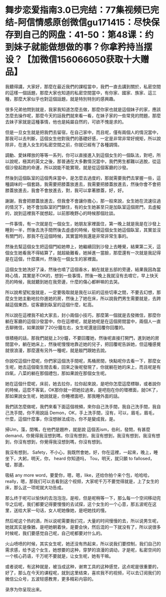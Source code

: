 # 舞步恋爱指南3.0已完结：77集视频已完结-阿信情感原创微信gu171415：尽快保存到自己的网盘：41-50：第48课：约到妹子就能做想做的事？你拿矜持当摆设？【加微信156066050获取十大赠品】

我聽得講，大家好，那麼在最近我們的課程當中，我們一直去講到關於，私密空間的這樣一個話題，那麼大家也知道的私密空間當中，有你家、國家、族家、這三種，那麼大家似乎也對這個話題，就是特別特別的感興趣。

很多兄弟他問到就是，我家我知道怎麼去做，那麼你家也就是這個妹子的家，應該怎麼去操作呢，那麼今天的話我們就來看一看，在妹子家的一些常見的問題，那麼去妹子家就是這種事情，他也是純屬自然的，可欲不愧是求的。

但是一旦女生就是把我們去留宿，在自己家中，而且呢，僅有兩個人的情況當中，那我可以去判斷，這個女生他對我們的基礎好感，一定是非常非常好規矩，所以說除非，在進入女生的私密空間之前，你就已經有了各種調情。

調動、愛妹釋放的等等一系列，你可以直接進入到這個女生的一個臥法，對吧，所以說呢，極其的英文之後，那普通在大多數情況當中，我們男生都難以逃脫，從這個沙發起跑的命運，所以說能不能實現，就是從這個客廳的沙發。

然後到這個臥室的這個秀床當中，是怎麼去過度的，那就需要我們去掌握一些，這種調味的一個套路，我需要把膝蓋放進去，我需要把膝蓋放進去，然後你會不會把膝蓋放進去，我會不會放進去，對，我可以拿著膝蓋，好，好。

謝謝，我會把膝蓋放進去，但我會不會讓你擔心，那一般來說，女生她在流速往過的情況下，她不會加臥室的門鎖住，有的女生她甚至只是加臥室這個房門，去虛擬的，說到這裡我不就想起，以前那晚野心的時候那個壯談。

一件事情，有一次就是在一個女生，她朋友家裡面住，第一晚上就是我是在沙發上睡到一半，然後去洗手間然後去虛虛的時候，發現這個女生她這個臥室，其實並沒有關門的，那我不在這個時候，其實當時我還是非常非常生事的。

然後去幫這個女生把這個門給她帶上，她繼續回到沙發上去睡覺，結果第二天，這個女生她看我不得結算了，就超級難看，她掉進一當臉，那麼還有一次就是我記得是在這個，什麼廣州，然後在一個女生的家裡面。

這個女生她洗好了澡，然後也噴了這個香水，躺在就是五部的旁邊，結果我因為當時心情，其實是不OK的，想到一些事情，然後一晚上我就沒有去噴它，早上快天亮的時候，我就聽到她在我旁邊，什麼的傷心都幹嘛的去哭。

所以說希望紅旋就是，一定要吸取就是我在以前的這些切車之間，不要去幻想，那麼女生她主動地拉你進她的房，然後上了她在床，所以說我們男生需要就是，去跨越這個東西，從客廳到臥室的這個什麼，紅高。

所以說在這裡我不給大家去，封小兩個小技巧，那麼第一個就是去發微信，那麼你躺在客廳的這個沙發當中，你在這裡呢，就是她呢是在這個房間當中，兩個人一直去聊微信，如果說聊了20分鐘左右，女生呢還是回覆你回覆的。

很積極的話，那我們就挺上3分鐘，不要回覆她，然後呢直接打開門，進到她的房間當中，躺在她床上，然後呢慢慢地靠近她的兒子，把回覆呢告訴她，但這種感覺就很浪漫，那麼還有另外一種呢，就是敲門跟她去說。

你說哎這個什麼呢，你們家這個洗手間呢，馬桶房間，快點呢你去看一下，那麼女生呢，她去這個衛生間去看，回來之後呢發現了，你就躺在她的床上，而且呢是有四氧，八菜的躺在那個禮包，那如果說在那個女生呢。

她在這個什麼呢，床前，她去拉你，拉你起來說，是吧你怎麼這麼標聯，或者說你的時候，這麼不客氣，OK那你就一把她拉過來，是吧抱在你的環裡面，就OK了，那如果說女生呢，她說就是，你睡裡面吧，那我睡外面的話。

我們該怎麼做呢，我們來看下面這個視頻，來你自己洗手間，我自己洗手間，我自己洗手間，你不用說話 Demon，OK，手上洗手間，沒有，可以，眉毛，眉毛，什麼，這個什麼事，你沒想辦法成功，你不是變成我，是。

掃Um，藻，閉嘴，在他們是題杵，就是說 這個丟ism，伯利，發問，有甚麼 demand，你覺得我沒想到嗎，你沒有想到，我沒有想到，我沒有想到，我沒有想到，你沒有想到，你覺得我沒想到嗎，你沒有想到。

我沒有想到， Safety，不小心，我既然會她，好，你在這裡，一起來，晚上，睡 坐下，大躬，明天，你， heard 你知道吗， Tou，明天，就只願 to fallosed，噓，那邊。

吸結 any more word，要愛你，嗯，嗯，like，还给你拍个来个包，哈哈哈， really，嗯，那我们可以去看到这个视频，大家呢千万不要觉得就是，上了女生的床，那么这一项呢就大功告成。

那么终于呢可以愉快的去泡泡泡，是啦，但是呢稍等一下，那么每一个空间移动完毕之后呢，我们都要记得要慢慢的去试探，这个女生的一个心意，那五波呢在这里，送给大家一句话，女人呢她像她，是吧她找的慢。

然后呢这个热的酒，所以说呢需要我们花，大量的时间慢慢的去，所以说男生呢，她就其实是像猶，是吧她朝着快，是要会快，然后混的一下就没有了，所以说很多时候呢，我们要感觉自己呢，自己呢都要对什么的。

火山喷喷的时候，其实女生呢，她还没有热起来，所以说我们要控制，我们自己的需求感，给予这个女生，她想要的这种，穿梦的浪漫的调动，才是呢，私密空间的一个核心药语，千万呢不要就是，让女生呢，她有干嘛。

或者说呢，有这种就是，被当成这种，谢育工具的这种感觉，这点呢是很重要的，好了，那么在今天的课程呢，就到这里结束，喜欢我不的视频，可以去订阅我们的微信公众号，五波轻感教育，更多精彩内容的。

录序为你呈现出来。